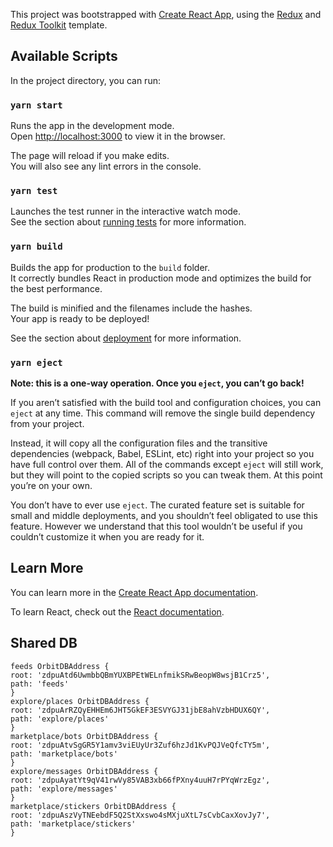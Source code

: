This project was bootstrapped with [Create React App](https://github.com/facebook/create-react-app), using the [Redux](https://redux.js.org/) and [Redux Toolkit](https://redux-toolkit.js.org/) template.

## Available Scripts

In the project directory, you can run:

### `yarn start`

Runs the app in the development mode.<br />
Open [http://localhost:3000](http://localhost:3000) to view it in the browser.

The page will reload if you make edits.<br />
You will also see any lint errors in the console.

### `yarn test`

Launches the test runner in the interactive watch mode.<br />
See the section about [running tests](https://facebook.github.io/create-react-app/docs/running-tests) for more information.

### `yarn build`

Builds the app for production to the `build` folder.<br />
It correctly bundles React in production mode and optimizes the build for the best performance.

The build is minified and the filenames include the hashes.<br />
Your app is ready to be deployed!

See the section about [deployment](https://facebook.github.io/create-react-app/docs/deployment) for more information.

### `yarn eject`

**Note: this is a one-way operation. Once you `eject`, you can’t go back!**

If you aren’t satisfied with the build tool and configuration choices, you can `eject` at any time. This command will remove the single build dependency from your project.

Instead, it will copy all the configuration files and the transitive dependencies (webpack, Babel, ESLint, etc) right into your project so you have full control over them. All of the commands except `eject` will still work, but they will point to the copied scripts so you can tweak them. At this point you’re on your own.

You don’t have to ever use `eject`. The curated feature set is suitable for small and middle deployments, and you shouldn’t feel obligated to use this feature. However we understand that this tool wouldn’t be useful if you couldn’t customize it when you are ready for it.

## Learn More

You can learn more in the [Create React App documentation](https://facebook.github.io/create-react-app/docs/getting-started).

To learn React, check out the [React documentation](https://reactjs.org/).

## Shared DB

```
feeds OrbitDBAddress {
root: 'zdpuAtd6UwmbbQBmYUXBPEtWELnfmikSRwBeopW8wsjB1Crz5',
path: 'feeds'
}
explore/places OrbitDBAddress {
root: 'zdpuArRZQyEHHEm6JHT5GkEF3ESVYGJ31jbE8ahVzbHDUX6QY',
path: 'explore/places'
}
marketplace/bots OrbitDBAddress {
root: 'zdpuAtvSgGR5Y1amv3viEUyUr3Zuf6hzJd1KvPQJVeQfcTY5m',
path: 'marketplace/bots'
}
explore/messages OrbitDBAddress {
root: 'zdpuAyatYt9qV41rwVy85VAB3xb66fPXny4uuH7rPYqWrzEgz',
path: 'explore/messages'
}
marketplace/stickers OrbitDBAddress {
root: 'zdpuAszVyTNEebdF5Q2StXxswo4sMXjuXtL7sCvbCaxXovJy7',
path: 'marketplace/stickers'
}
```
